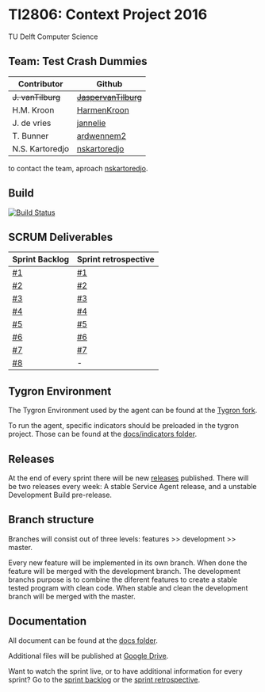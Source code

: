 # TI2806: Context Project 2016

TU Delft
Computer Science

## Team: Test Crash Dummies
| Contributor	  | Github 													|
| --------------- | ------------------------------------------------------- |
| ~~J. vanTilburg~~  | [~~JaspervanTilburg~~](https://github.com/JaspervanTilburg)	|
| H.M. Kroon 	  | [HarmenKroon](https://github.com/HarmenKroon)			|
| J. de vries	  | [jannelie](https://github.com/jannelie)					|
| T. Bunner		  | [ardwennem2](https://github.com/ardwennem2)				|
| N.S. Kartoredjo | [nskartoredjo](https://github.com/nskartoredjo)			|

to contact the team, aproach [nskartoredjo](https://github.com/nskartoredjo).

## Build
[![Build Status](https://travis-ci.org/nskartoredjo/TI2806.svg?branch=master)](https://travis-ci.org/nskartoredjo/TI2806)

## SCRUM Deliverables
| Sprint Backlog																								  | Sprint retrospective 																					|
| --------------------------------------------------------------------------------------------------------------- | ------------------------------------------------------------------------------------------------------- |
| [#1](https://github.com/nskartoredjo/TI2806/blob/master/Deliverables/Backlog%20-%20Sprint%20Backlog%20%231.pdf) | [#1](https://github.com/nskartoredjo/TI2806/blob/master/Deliverables/Sprint%20Retrospective%20%231.pdf) |
| [#2](https://github.com/nskartoredjo/TI2806/blob/master/Deliverables/Backlog%20-%20Sprint%20Backlog%20%232.pdf) | [#2](https://github.com/nskartoredjo/TI2806/blob/master/Deliverables/Sprint%20Retrospective%20%232.pdf) |
| [#3](https://github.com/nskartoredjo/TI2806/blob/master/Deliverables/Backlog%20-%20Sprint%20Backlog%20%233.pdf) | [#3](https://github.com/nskartoredjo/TI2806/blob/master/deliverables/Sprint%20Retrospective%20%233.pdf) |
| [#4](https://github.com/nskartoredjo/TI2806/blob/master/deliverables/Backlog%20-%20Sprint%20Backlog%20%234.pdf) | [#4](https://github.com/nskartoredjo/TI2806/blob/master/deliverables/Sprint%20Retrospective%20%234.pdf) |
| [#5](https://github.com/nskartoredjo/TI2806/blob/master/deliverables/Backlog%20-%20Sprint%20Backlog%20%235.pdf) | [#5](https://github.com/nskartoredjo/TI2806/blob/master/deliverables/Sprint%20Retrospective%20%235.pdf) |
| [#6](https://github.com/nskartoredjo/TI2806/blob/master/deliverables/Backlog%20-%20Sprint%20Backlog%20%236.pdf) | [#6](https://github.com/nskartoredjo/TI2806/blob/master/deliverables/Sprint%20Retrospective%20%236.pdf) |
| [#7](https://github.com/nskartoredjo/TI2806/blob/master/deliverables/Backlog%20-%20Sprint%20Backlog%20%237.pdf) | [#7](https://github.com/nskartoredjo/TI2806/blob/master/deliverables/Sprint%20Retrospective%20%237.pdf) |
| [#8](https://github.com/nskartoredjo/TI2806/blob/master/deliverables/Backlog%20-%20Sprint%20Backlog%20%238.pdf) | - |

## Tygron Environment
The Tygron Environment used by the agent can be found at the [Tygron fork](https://github.com/nskartoredjo/tygron).
 
To run the agent, specific indicators should be preloaded in the tygron project. Those can be found at the [docs/indicators folder](https://github.com/nskartoredjo/TI2806/tree/master/docs/indicators).

## Releases
At the end of every sprint there will be new [releases](https://github.com/nskartoredjo/TI2806/releases) published.
There will be two releases every week: A stable Service Agent release, and a unstable Development Build pre-release.

## Branch structure
Branches will consist out of three levels: features >> development >> master.

Every new feature will be implemented in its own branch. When done the feature will be merged with the development branch. The development branchs purpose is to combine the diferent features to create a stable tested program with clean code. When stable and clean the development branch will be merged with the master.

## Documentation
All document can be found at the [docs folder](https://github.com/nskartoredjo/TI2806/tree/master/docs).

Additional files will be published at [Google Drive](https://drive.google.com/drive/folders/0B_mzqGuX8rLPTFlwd1dPREo3cGM).

Want to watch the sprint live, or to have additional information for every sprint? Go to the [sprint backlog](https://docs.google.com/spreadsheets/d/1GZqIf6lpjmhKDB_VhWZjEf5mK12deo1Lp95dS7juFRk/edit?usp=sharing) or the [sprint retrospective](https://docs.google.com/spreadsheets/d/1YH-gm5-QnxKKAUCuzmdMaaits8xUBvhszoKy4BvpWnw/edit?usp=sharing).